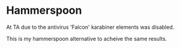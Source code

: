 # Hammerspoon

At TA due to the antivirus 'Falcon' karabiner elements was disabled.

This is my hammerspoon alternative to acheive the same results.

